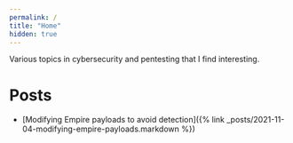 ```yaml
---
permalink: /
title: "Home"
hidden: true
---
```


Various topics in cybersecurity and pentesting that I find interesting.


# Posts
- [Modifying Empire payloads to avoid detection]({% link _posts/2021-11-04-modifying-empire-payloads.markdown %})
